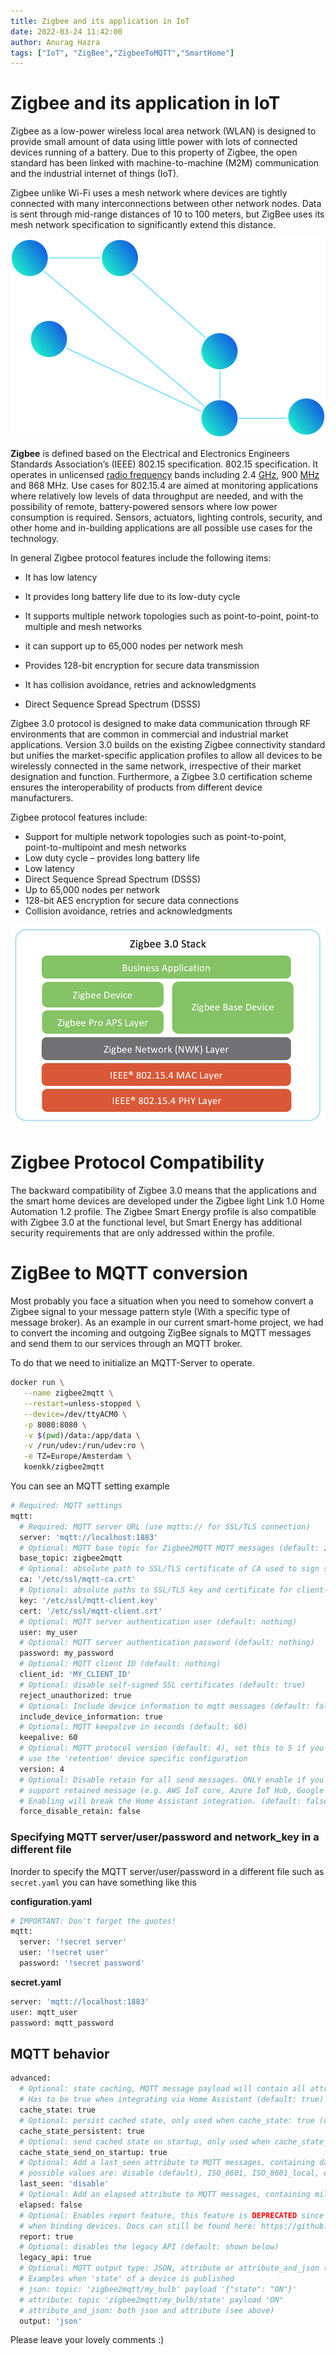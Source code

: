 ```yaml
---
title: Zigbee and its application in IoT
date: 2022-03-24 11:42:00
author: Anurag Hazra
tags: ["IoT", "ZigBee","ZigbeeToMQTT","SmartHome"]
---
```


# Zigbee and its application in IoT

Zigbee as a low-power wireless local area network (WLAN) is designed to provide small amount of data using little power with lots of connected devices running of a battery. Due to this property of Zigbee, the open standard has been linked with machine-to-machine (M2M) communication and the industrial internet of things (IoT).

Zigbee unlike Wi-Fi uses a mesh network where devices are tightly connected with many interconnections between other network nodes. Data is sent through mid-range distances of 10 to 100 meters, but ZigBee uses its mesh network specification to significantly extend this distance.

![ZigBee network mesh](images/zigbee.png)

**Zigbee** is defined based on the Electrical and Electronics Engineers Standards Association’s (IEEE) 802.15 specification. 802.15 specification. It operates in unlicensed [radio frequency](http://searchnetworking.techtarget.com/definition/radio-frequency) bands including 2.4 [GHz](http://searchnetworking.techtarget.com/definition/gigahertz), 900 [MHz](http://searchnetworking.techtarget.com/definition/megahertz) and 868 MHz. Use cases for 802.15.4 are aimed at monitoring applications where relatively low levels of data throughput are needed, and with the possibility of remote, battery-powered sensors where low power consumption is required. Sensors, actuators, lighting controls, security, and other home and in-building applications are all possible use cases for the technology.

In general Zigbee protocol features include the following items:

- It has low latency
  
- It provides long battery life due to its low-duty cycle
  
- It supports multiple network topologies such as point-to-point, point-to multiple and mesh networks
  
- it can support up to 65,000 nodes per network mesh
  
- Provides 128-bit encryption for secure data transmission
  
- It has collision avoidance, retries and acknowledgments
  
- Direct Sequence Spread Spectrum (DSSS)
  

Zigbee 3.0 protocol is designed to make data communication through RF environments that are common in commercial and industrial market applications. Version 3.0 builds on the existing Zigbee connectivity standard but unifies the market-specific application profiles to allow all devices to be wirelessly connected in the same network, irrespective of their market designation and function. Furthermore, a Zigbee 3.0 certification scheme ensures the interoperability of products from different device manufacturers.

Zigbee protocol features include:

- Support for multiple network topologies such as point-to-point,  
  point-to-multipoint and mesh networks
- Low duty cycle – provides long battery life
- Low latency
- Direct Sequence Spread Spectrum (DSSS)
- Up to 65,000 nodes per network
- 128-bit AES encryption for secure data connections
- Collision avoidance, retries and acknowledgments

![ZigBee stackh](images/ZigbeeStack.png)

# Zigbee Protocol Compatibility

The backward compatibility of Zigbee 3.0 means that the applications and the smart home devices are developed under the Zigbee light Link 1.0 Home Automation 1.2 profile. The Zigbee Smart Energy profile is also compatible with Zigbee 3.0 at the functional level, but Smart Energy has additional security requirements that are only addressed within the profile.

# ZigBee to MQTT conversion

Most probably you face a situation when you need to somehow convert a Zigbee signal to your message pattern style (With a specific type of message broker). As an example in our current smart-home project, we had to convert the incoming and outgoing ZigBee signals to MQTT messages and send them to our services through an MQTT broker.

To do that we need to initialize an MQTT-Server to operate.

```bash
docker run \
   --name zigbee2mqtt \
   --restart=unless-stopped \
   --device=/dev/ttyACM0 \
   -p 8080:8080 \
   -v $(pwd)/data:/app/data \
   -v /run/udev:/run/udev:ro \
   -e TZ=Europe/Amsterdam \
   koenkk/zigbee2mqtt
```

You can see an MQTT setting example

```bash
# Required: MQTT settings
mqtt:
  # Required: MQTT server URL (use mqtts:// for SSL/TLS connection)
  server: 'mqtt://localhost:1883'
  # Optional: MQTT base topic for Zigbee2MQTT MQTT messages (default: zigbee2mqtt)
  base_topic: zigbee2mqtt
  # Optional: absolute path to SSL/TLS certificate of CA used to sign server and client certificates (default: nothing)
  ca: '/etc/ssl/mqtt-ca.crt'
  # Optional: absolute paths to SSL/TLS key and certificate for client-authentication (default: nothing)
  key: '/etc/ssl/mqtt-client.key'
  cert: '/etc/ssl/mqtt-client.crt'
  # Optional: MQTT server authentication user (default: nothing)
  user: my_user
  # Optional: MQTT server authentication password (default: nothing)
  password: my_password
  # Optional: MQTT client ID (default: nothing)
  client_id: 'MY_CLIENT_ID'
  # Optional: disable self-signed SSL certificates (default: true)
  reject_unauthorized: true
  # Optional: Include device information to mqtt messages (default: false)
  include_device_information: true
  # Optional: MQTT keepalive in seconds (default: 60)
  keepalive: 60
  # Optional: MQTT protocol version (default: 4), set this to 5 if you
  # use the 'retention' device specific configuration
  version: 4
  # Optional: Disable retain for all send messages. ONLY enable if you MQTT broker doesn't
  # support retained message (e.g. AWS IoT core, Azure IoT Hub, Google Cloud IoT core, IBM Watson IoT Platform).
  # Enabling will break the Home Assistant integration. (default: false)
  force_disable_retain: false
```

### Specifying MQTT server/user/password and network_key in a different file

Inorder to specify the MQTT server/user/password in a different file such as `secret.yaml` you can have something like this

**configuration.yaml**

```bash
# IMPORTANT: Don't forget the quotes!
mqtt:
  server: '!secret server'
  user: '!secret user'
  password: '!secret password'
```

**secret.yaml**

```bash
server: 'mqtt://localhost:1883'
user: mqtt_user
password: mqtt_password
```

## MQTT behavior

```bash
advanced:
  # Optional: state caching, MQTT message payload will contain all attributes, not only changed ones.
  # Has to be true when integrating via Home Assistant (default: true)
  cache_state: true
  # Optional: persist cached state, only used when cache_state: true (default: true)
  cache_state_persistent: true
  # Optional: send cached state on startup, only used when cache_state_persistent: true (default: true)
  cache_state_send_on_startup: true
  # Optional: Add a last_seen attribute to MQTT messages, containing date/time of the last Zigbee message
  # possible values are: disable (default), ISO_8601, ISO_8601_local, epoch (default: disable)
  last_seen: 'disable'
  # Optional: Add an elapsed attribute to MQTT messages, containing milliseconds since the previous msg (default: false)
  elapsed: false
  # Optional: Enables report feature, this feature is DEPRECATED since reporting is now setup by default
  # when binding devices. Docs can still be found here: https://github.com/Koenkk/zigbee2mqtt.io/blob/master/docs/information/report.md
  report: true
  # Optional: disables the legacy API (default: shown below)
  legacy_api: true
  # Optional: MQTT output type: JSON, attribute or attribute_and_json (default: shown below)
  # Examples when 'state' of a device is published
  # json: topic: 'zigbee2mqtt/my_bulb' payload '{"state": "ON"}'
  # attribute: topic 'zigbee2mqtt/my_bulb/state' payload 'ON"
  # attribute_and_json: both json and attribute (see above)
  output: 'json'
```

Please leave your lovely comments :)